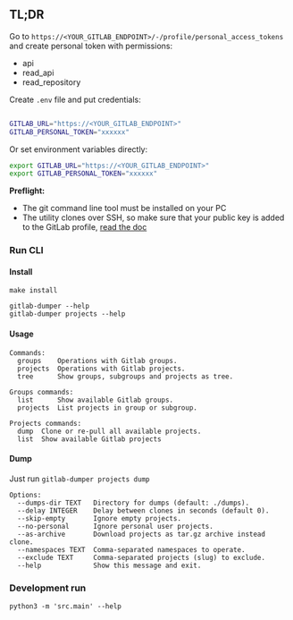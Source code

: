 ## TL;DR

Go to `https://<YOUR_GITLAB_ENDPOINT>/-/profile/personal_access_tokens` and create personal token with permissions:
- api
- read_api
- read_repository

Create `.env` file and put credentials:
```bash

GITLAB_URL="https://<YOUR_GITLAB_ENDPOINT>"
GITLAB_PERSONAL_TOKEN="xxxxxx"
```

Or set environment variables directly:
```bash
export GITLAB_URL="https://<YOUR_GITLAB_ENDPOINT>"
export GITLAB_PERSONAL_TOKEN="xxxxxx"
```

**Preflight:**
- The git command line tool must be installed on your PC
- The utility clones over SSH, so make sure that your public key is added to the GitLab profile, [read the doc](https://docs.gitlab.com/ee/user/ssh.html)


### Run CLI

#### Install

```shell
make install

gitlab-dumper --help
gitlab-dumper projects --help
```

#### Usage

```
Commands:
  groups    Operations with Gitlab groups.
  projects  Operations with Gitlab projects.
  tree      Show groups, subgroups and projects as tree.

Groups commands:
  list      Show available Gitlab groups.
  projects  List projects in group or subgroup.

Projects commands:
  dump  Clone or re-pull all available projects.
  list  Show available Gitlab projects
```

#### Dump

Just run `gitlab-dumper projects dump`
```
Options:
  --dumps-dir TEXT   Directory for dumps (default: ./dumps).
  --delay INTEGER    Delay between clones in seconds (default 0).
  --skip-empty       Ignore empty projects.
  --no-personal      Ignore personal user projects.
  --as-archive       Download projects as tar.gz archive instead clone.
  --namespaces TEXT  Comma-separated namespaces to operate.
  --exclude TEXT     Comma-separated projects (slug) to exclude.
  --help             Show this message and exit.
```


### Development run

```shell
python3 -m 'src.main' --help
```
